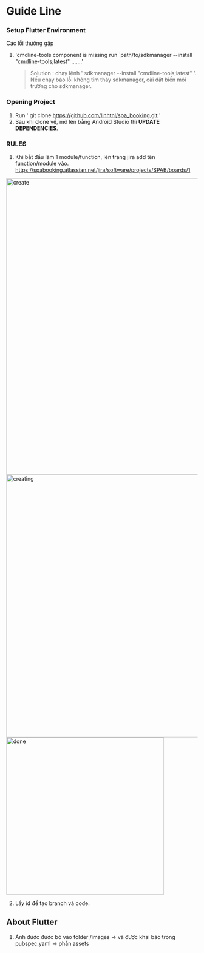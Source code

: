 # Guide Line
### Setup Flutter Environment
Các lỗi thường gặp
1. 'cmdline-tools component is missing run `path/to/sdkmanager --install "cmdline-tools;latest" .......'<br>
   > Solution : chạy lệnh ' sdkmanager --install "cmdline-tools;latest" '. Nếu chạy báo lỗi không tìm tháy sdkmanager, cài đặt biến môi trường cho sdkmanager.


### Opening Project
1. Run ' git clone https://github.com/linhtnl/spa_booking.git  '
2. Sau khi clone về, mở lên bằng Android Studio thì **UPDATE DEPENDENCIES**.

### RULES
1. Khi bắt đầu làm 1 module/function, lên trang jira add tên function/module vào.
https://spabooking.atlassian.net/jira/software/projects/SPAB/boards/1
  
<img width="781" alt="create" src="https://user-images.githubusercontent.com/77654085/133294951-90b43edc-8f6a-4ffd-8b92-8c8a0c739079.png">
<img width="692" alt="creating" src="https://user-images.githubusercontent.com/77654085/133295273-2d7e1575-3630-4a00-85b8-9c3e2d8f65d6.png">
<img width="415" alt="done" src="https://user-images.githubusercontent.com/77654085/133295475-795adc7e-6844-4faf-8173-81ae9e72392a.png">

2. Lấy id để tạo branch và code. 


## About Flutter 
1. Ảnh được được bỏ vào folder <prooject>/images -> và được khai báo trong pubspec.yaml -> phần assets





